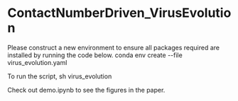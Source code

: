 # ContactNumberDriven_VirusEvolution

Please construct a new environment to ensure all packages required are installed by running the code below.
conda env create --file virus_evolution.yaml

To run the script,
sh virus_evolution

Check out demo.ipynb to see the figures in the paper.

